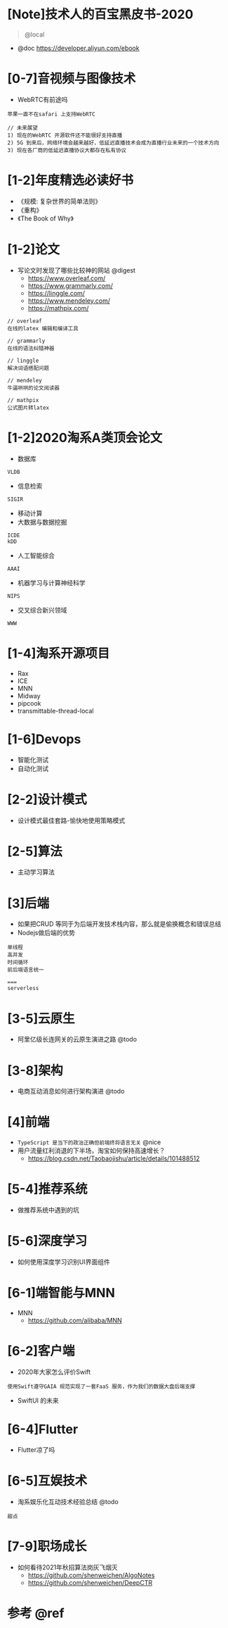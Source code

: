 # [Note]技术人的百宝黑皮书-2020

> @local

- @doc https://developer.aliyun.com/ebook

# [0-7]音视频与图像技术

- WebRTC有前途吗

```
苹果一直不在safari 上支持WebRTC

// 未来展望
1) 现在的WebRTC 开源软件还不能很好支持直播
2) 5G 到来后，网络环境会越来越好，低延迟直播技术会成为直播行业未来的一个技术方向
3) 现在各厂商的低延迟直播协议大都存在私有协议
```

# [1-2]年度精选必读好书

- 《规模: 复杂世界的简单法则》
- 《重构》
- 《The Book of Why》

# [1-2]论文 

- 写论文时发现了哪些比较神的网站 @digest
  - https://www.overleaf.com/
  - https://www.grammarly.com/
  - https://linggle.com/
  - https://www.mendeley.com/
  - https://mathpix.com/

```
// overleaf
在线的latex 编辑和编译工具

// grammarly
在线的语法纠错神器

// linggle
解决词语搭配问题

// mendeley
牛逼哄哄的论文阅读器

// mathpix
公式图片转latex
```

# [1-2]2020淘系A类顶会论文

- 数据库

```
VLDB
```

- 信息检索

```
SIGIR
```

- 移动计算
- 大数据与数据挖掘

```
ICDE
kDD
```

- 人工智能综合

```
AAAI
```

- 机器学习与计算神经科学

```
NIPS
```

- 交叉综合新兴领域

```
WWW
```

# [1-4]淘系开源项目

- Rax
- ICE
- MNN
- Midway
- pipcook
- transmittable-thread-local

# [1-6]Devops

- 智能化测试
- 自动化测试

# [2-2]设计模式

- 设计模式最佳套路-愉快地使用策略模式

# [2-5]算法

- 主动学习算法

# [3]后端

- 如果把CRUD 等同于为后端开发技术栈内容，那么就是偷换概念和错误总结
- Nodejs做后端的优势

```
单线程
高并发
时间循环
前后端语言统一

===
serverless
```

# [3-5]云原生

- 阿里亿级长连网关的云原生演进之路 @todo

# [3-8]架构

- 电商互动消息如何进行架构演进 @todo

# [4]前端

- `TypeScript 是当下的政治正确但前端终将语言无关` @nice
- 用户流量红利消退的下半场，淘宝如何保持高速增长？
  - https://blog.csdn.net/Taobaojishu/article/details/101488512

# [5-4]推荐系统

- 做推荐系统中遇到的坑

# [5-6]深度学习

- 如何使用深度学习识别UI界面组件

# [6-1]端智能与MNN

- MNN
  - https://github.com/alibaba/MNN

# [6-2]客户端

- 2020年大家怎么评价Swift

```
使用Swift遵守GAIA 规范实现了一套FaaS 服务，作为我们的数据大盘后端支撑
```

- SwiftUI 的未来

# [6-4]Flutter

- Flutter凉了吗

# [6-5]互娱技术

- 淘系娱乐化互动技术经验总结 @todo

```
甜点
```

# [7-9]职场成长

- 如何看待2021年秋招算法岗灰飞烟灭
  - https://github.com/shenweichen/AlgoNotes
  - https://github.com/shenweichen/DeepCTR

# 参考 @ref